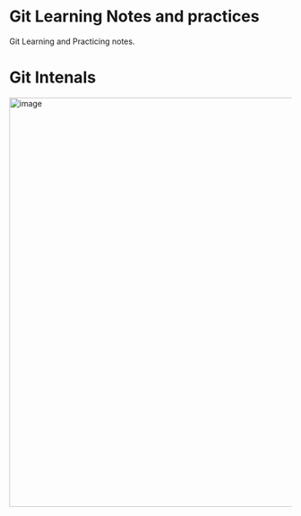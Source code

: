 # Git Learning Notes and practices
Git Learning and Practicing notes.

# Git Intenals

<img width="753" height="731" alt="image" src="https://github.com/user-attachments/assets/1577cf0a-5c0a-4da1-8023-17a71cdc0e50" />

